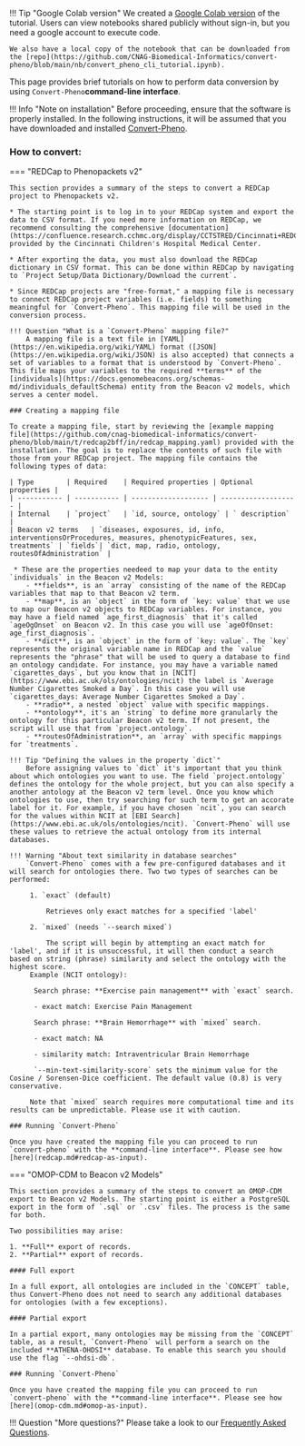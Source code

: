 !!! Tip "Google Colab version"
    We created a [Google Colab version](https://colab.research.google.com/drive/1T6F3bLwfZyiYKD6fl1CIxs9vG068RHQ6) of the tutorial. Users can view notebooks shared publicly without sign-in, but you need a google account to execute code.

    We also have a local copy of the notebook that can be downloaded from the [repo](https://github.com/CNAG-Biomedical-Informatics/convert-pheno/blob/main/nb/convert_pheno_cli_tutorial.ipynb). 

This page provides brief tutorials on how to perform data conversion by using `Convert-Pheno`**command-line interface**.

!!! Info "Note on installation"
    Before proceeding, ensure that the software is properly installed. In the following instructions, it will be assumed that you have downloaded and installed [Convert-Pheno](./download-and-installation.md).

### How to convert:

=== "REDCap to Phenopackets v2"

    This section provides a summary of the steps to convert a REDCap project to Phenopackets v2. 

    * The starting point is to log in to your REDCap system and export the data to CSV format. If you need more information on REDCap, we recommend consulting the comprehensive [documentation](https://confluence.research.cchmc.org/display/CCTSTRED/Cincinnati+REDCap+Resource+Center) provided by the Cincinnati Children's Hospital Medical Center.

    * After exporting the data, you must also download the REDCap dictionary in CSV format. This can be done within REDCap by navigating to `Project Setup/Data Dictionary/Download the current`.

    * Since REDCap projects are "free-format," a mapping file is necessary to connect REDCap project variables (i.e. fields) to something meaningful for `Convert-Pheno`. This mapping file will be used in the conversion process.

    !!! Question "What is a `Convert-Pheno` mapping file?"
        A mapping file is a text file in [YAML](https://en.wikipedia.org/wiki/YAML) format ([JSON](https://en.wikipedia.org/wiki/JSON) is also accepted) that connects a set of variables to a format that is understood by `Convert-Pheno`. This file maps your variables to the required **terms** of the [individuals](https://docs.genomebeacons.org/schemas-md/individuals_defaultSchema) entity from the Beacon v2 models, which serves a center model.

    ### Creating a mapping file

    To create a mapping file, start by reviewing the [example mapping file](https://github.com/cnag-biomedical-informatics/convert-pheno/blob/main/t/redcap2bff/in/redcap_mapping.yaml) provided with the installation. The goal is to replace the contents of such file with those from your REDCap project. The mapping file contains the following types of data:

    | Type        | Required    | Required properties | Optional properties |
    | ----------- | ----------- | ------------------- | ------------------- |
    | Internal    | `project`   | `id, source, ontology` | ` description` |
    | Beacon v2 terms   | `diseases, exposures, id, info, interventionsOrProcedures, measures, phenotypicFeatures, sex, treatments` | `fields`| `dict, map, radio, ontology, routesOfAdministration` |

     * These are the properties needeed to map your data to the entity `individuals` in the Beacon v2 Models:
        - **fields**, is an `array` consisting of the name of the REDCap variables that map to that Beacon v2 term.
        - **map**, is an `object` in the form of `key: value` that we use to map our Beacon v2 objects to REDCap variables. For instance, you may have a field named `age_first_diagnosis` that it's called `ageOgOnset` on Beacon v2. In this case you will use `ageOfOnset: age_first_diagnosis`.
        - **dict**, is an `object` in the form of `key: value`. The `key` represents the original variable name in REDCap and the `value` represents the "phrase" that will be used to query a database to find an ontology candidate. For instance, you may have a variable named `cigarettes_days`, but you know that in [NCIT](https://www.ebi.ac.uk/ols/ontologies/ncit) the label is `Average Number Cigarettes Smoked a Day`. In this case you will use `cigarettes_days: Average Number Cigarettes Smoked a Day`.
        - **radio**, a nested `object` value with specific mappings.
        - **ontology**, it's an `string` to define more granularly the ontology for this particular Beacon v2 term. If not present, the script will use that from `project.ontology`.
        - **routesOfAdministration**, an `array` with specific mappings for `treatments`.

    !!! Tip "Defining the values in the property `dict`"
        Before assigning values to `dict` it's important that you think about which ontologies you want to use. The field `project.ontology` defines the ontology for the whole project, but you can also specify a another antology at the Beacon v2 term level. Once you know which ontologies to use, then try searching for such term to get an accorate label for it. For example, if you have chosen `ncit`, you can search for the values within NCIT at [EBI Search](https://www.ebi.ac.uk/ols/ontologies/ncit). `Convert-Pheno` will use these values to retrieve the actual ontology from its internal databases.

    !!! Warning "About text similarity in database searches"
        `Convert-Pheno` comes with a few pre-configured databases and it will search for ontologies there. Two two types of searches can be performed:

         1. `exact` (default)

             Retrieves only exact matches for a specified 'label'

         2. `mixed` (needs `--search mixed`)

             The script will begin by attempting an exact match for 'label', and if it is unsuccessful, it will then conduct a search based on string (phrase) similarity and select the ontology with the highest score. 
         Example (NCIT ontology): 

          Search phrase: **Exercise pain management** with `exact` search.

          - exact match: Exercise Pain Management

          Search phrase: **Brain Hemorrhage** with `mixed` search.

          - exact match: NA

          - similarity match: Intraventricular Brain Hemorrhage

          `--min-text-similarity-score` sets the minimum value for the Cosine / Sorensen-Dice coefficient. The default value (0.8) is very conservative.

         Note that `mixed` search requires more computational time and its results can be unpredictable. Please use it with caution.

    ### Running `Convert-Pheno`

    Once you have created the mapping file you can proceed to run `convert-pheno` with the **command-line interface**. Please see how [here](redcap.md#redcap-as-input).
 
=== "OMOP-CDM to Beacon v2 Models"

    This section provides a summary of the steps to convert an OMOP-CDM export to Beacon v2 Models. The starting point is either a PostgreSQL export in the form of `.sql` or `.csv` files. The process is the same for both.

    Two possibilities may arise:

    1. **Full** export of records.
    2. **Partial** export of records.

    #### Full export 

    In a full export, all ontologies are included in the `CONCEPT` table, thus Convert-Pheno does not need to search any additional databases for ontologies (with a few exceptions). 

    #### Partial export

    In a partial export, many ontologies may be missing from the `CONCEPT` table, as a result, `Convert-Pheno` will perform a search on the included **ATHENA-OHDSI** database. To enable this search you should use the flag `--ohdsi-db`.

    ### Running `Convert-Pheno`

    Once you have created the mapping file you can proceed to run `convert-pheno` with the **command-line interface**. Please see how [here](omop-cdm.md#omop-as-input).

!!! Question "More questions?"
    Please take a look to our [Frequently Asked Questions](faq.md).

